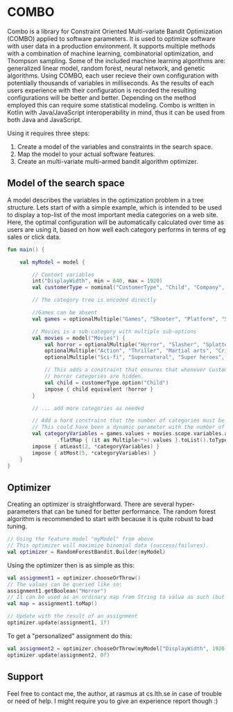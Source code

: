 # COMBO
Combo is a library for Constraint Oriented Multi-variate Bandit Optimization (COMBO) applied to software parameters. It is used to optimize software with user data in a production environment. It supports multiple methods with a combination of machine learning, combinatorial optimization, and Thompson sampling. Some of the included machine learning algorithms are: generalized linear model, random forest, neural network, and genetic algorithms. Using COMBO, each user recieve their own configuration with potentially thousands of variables in milliseconds. As the results of each users experience with their configuration is recorded the resulting configurations will be better and better. Depending on the method employed this can require some statistical modeling. Combo is written in Kotlin with Java/JavaScript interoperability in mind, thus it can be used from both Java and JavaScript.

Using it requires three steps: 

1. Create a model of the variables and constraints in the search space.
2. Map the model to your actual software features.
3. Create an multi-variate multi-armed bandit algorithm optimizer.

## Model of the search space

A model describes the variables in the optimization problem in a tree structure. Lets start of with a simple example, which is intended to be used to display a top-list of the most important media categories on a web site. Here, the optimal configuration will be automatically calculated over time as users are using it, based on how well each category performs in terms of eg sales or click data.

```kotlin
fun main() {

    val myModel = model {

        // Context variables
        int("DisplayWidth", min = 640, max = 1920)
        val customerType = nominal("CustomerType", "Child", "Company", "Person")

        // The category tree is encoded directly

        //Games can be absent
        val games = optionalMultiple("Games", "Shooter", "Platform", "Sports", "Action", "Adventure", "Strategy")

        // Movies is a sub-category with multiple sub-options
        val movies = model("Movies") {
            val horror = optionalMultiple("Horror", "Slasher", "Splatter", "Zombie")
            optionalMultiple("Action", "Thriller", "Martial arts", "Crime")
            optionalMultiple("Sci-fi", "Supernatural", "Super heroes", "Fantasy")

            // This adds a constraint that ensures that whenever CustomerType is Child then any of the 
            // horror categories are hidden.
            val child = customerType.option("Child")
            impose { child equivalent !horror }
        }

        // ... add more categories as needed

        // Add a hard constraint that the number of categories must be between 2 and 5.
        // This could have been a dynamic parameter with the number of movie genres instead.
        val categoryVariables = games.values + movies.scope.variables.asSequence()
                .flatMap { (it as Multiple<*>).values }.toList().toTypedArray()
        impose { atLeast(2, *categoryVariables) }
        impose { atMost(5, *categoryVariables) }
    }
}
```

## Optimizer

Creating an optimizer is straightforward. There are several hyper-parameters that can be tuned for better performance. The random forest algorithm is recommended to start with because it is quite robust to bad tuning.

```kotlin
// Using the feature model "myModel" from above
// This optimizer will maximize binomial data (success/failures).
val optimizer = RandomForestBandit.Builder(myModel)
```

Using the optimizer then is as simple as this:

```kotlin
val assignment1 = optimizer.chooseOrThrow()
// The values can be queried like so:
assignment1.getBoolean("Horror")
// It can be used as an ordinary map from String to value as such (but then the structure is lost).
val map = assignment1.toMap()

// Update with the result of an assignment
optimizer.update(assignment1, 1f)
```

To get a "personalized" assignment do this:

```kotlin
val assignment2 = optimizer.chooseOrThrow(myModel["DisplayWidth", 1920], myModel["CustomerType", "Child"])
optimizer.update(assignment2, 0f)
```

## Support
Feel free to contact me, the author, at rasmus at cs.lth.se in case of trouble or need of help. I might require you to give an experience report though :)
